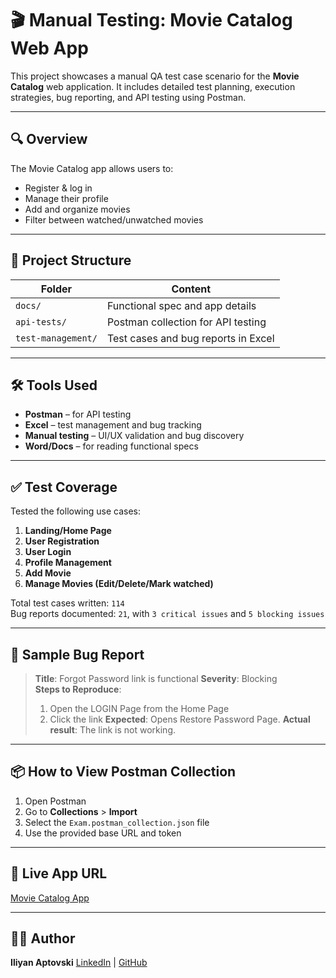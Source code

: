 # 🎬 Manual Testing: Movie Catalog Web App

This project showcases a manual QA test case scenario for the **Movie Catalog** web application. It includes detailed test planning, execution strategies, bug reporting, and API testing using Postman.

---

## 🔍 Overview

The Movie Catalog app allows users to:
- Register & log in
- Manage their profile
- Add and organize movies
- Filter between watched/unwatched movies

---

## 📁 Project Structure

| Folder | Content |
|--------|---------|
| `docs/` | Functional spec and app details |
| `api-tests/` | Postman collection for API testing |
| `test-management/` | Test cases and bug reports in Excel |

---

## 🛠 Tools Used

- **Postman** – for API testing
- **Excel** – test management and bug tracking
- **Manual testing** – UI/UX validation and bug discovery
- **Word/Docs** – for reading functional specs

---

## ✅ Test Coverage

Tested the following use cases:
1. **Landing/Home Page**
2. **User Registration**
3. **User Login**
4. **Profile Management**
5. **Add Movie**
6. **Manage Movies (Edit/Delete/Mark watched)**

Total test cases written: `114`  
Bug reports documented: `21`, with `3 critical issues` and `5 blocking issues`

---

## 🐞 Sample Bug Report

> **Title**: Forgot Password link is functional 
> **Severity**: Blocking  
> **Steps to Reproduce**:
> 1. Open the LOGIN Page from the Home Page
> 2. Click the link
> **Expected**: Opens Restore Password Page.
> **Actual result**: The link is not working.

---

## 📦 How to View Postman Collection

1. Open Postman
2. Go to **Collections** > **Import**
3. Select the `Exam.postman_collection.json` file
4. Use the provided base URL and token

---

## 🔗 Live App URL

[Movie Catalog App](https://d24hkho2ozf732.cloudfront.net/)

---

## 👩‍💻 Author

**Iliyan Aptovski** 
[LinkedIn](https://www.linkedin.com/in/iliyan-aptovski-216224350/) | [GitHub](https://github.com/IliyanAptovski)

